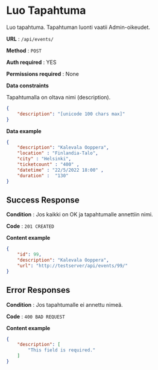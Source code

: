 # Luo Tapahtuma

Luo tapahtuma. Tapahtuman luonti vaatii Admin-oikeudet.

**URL** : `/api/events/`

**Method** : `POST`

**Auth required** : YES

**Permissions required** : None

**Data constraints**

Tapahtumalla on oltava nimi (description).

```json
{
    "description": "[unicode 100 chars max]"
}
```

**Data example** 

```json
{
    "description": "Kalevala Ooppera",
    "location" : "Finlandia-Talo",
    "city" : "Helsinki",
    "ticketcount" : "400" ,
    "datetime" : "22/5/2022 18:00" ,
    "duration" :  "130"
}
```

## Success Response

**Condition** : Jos kaikki on OK ja tapahtumalle annettiin nimi.

**Code** : `201 CREATED`

**Content example**

```json
{
    "id": 99,
    "description": "Kalevala Ooppera",
    "url": "http://testserver/api/events/99/"
}
```

## Error Responses

**Condition** : Jos tapahtumalle ei annettu nimeä.

**Code** : `400 BAD REQUEST`

**Content example**

```json
{
    "description": [
        "This field is required."
    ]
}
```
